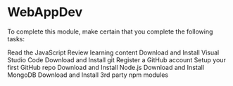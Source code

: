 # WebAppDev

To complete this module, make certain that you complete the following tasks:

Read the JavaScript Review learning content
Download and Install Visual Studio Code
Download and Install git
Register a GitHub account
Setup your first GitHub repo
Download and Install Node.js
Download and Install MongoDB
Download and Install 3rd party npm modules
